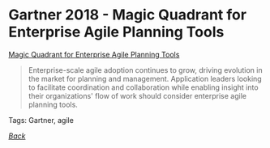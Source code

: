 # Gartner 2018 - Magic Quadrant for Enterprise Agile Planning Tools

[Magic Quadrant for Enterprise Agile Planning Tools](https://www.gartner.com/doc/reprints?id=1-4YK11NZ&ct=180507)

> Enterprise-scale agile adoption continues to grow, driving evolution in the market for planning and management. Application leaders looking to facilitate coordination and collaboration while enabling insight into their organizations' flow of work should consider enterprise agile planning tools.

Tags: Gartner, agile

[_Back_](README.md)
